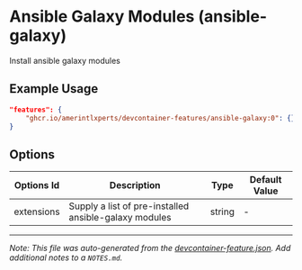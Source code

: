 
# Ansible Galaxy Modules (ansible-galaxy)

Install ansible galaxy modules

## Example Usage

```json
"features": {
    "ghcr.io/amerintlxperts/devcontainer-features/ansible-galaxy:0": {}
}
```

## Options

| Options Id | Description | Type | Default Value |
|-----|-----|-----|-----|
| extensions | Supply a list of pre-installed ansible-galaxy modules | string | - |



---

_Note: This file was auto-generated from the [devcontainer-feature.json](https://github.com/amerintlxperts/devcontainer-features/blob/main/src/ansible-galaxy/devcontainer-feature.json).  Add additional notes to a `NOTES.md`._
